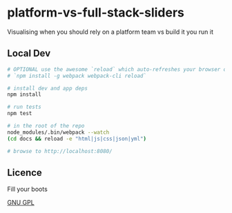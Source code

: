 # platform-vs-full-stack-sliders
Visualising when you should rely on a platform team vs build it you run it

## Local Dev

```bash
# OPTIONAL use the awesome `reload` which auto-refreshes your browser on change using websockets
# `npm install -g webpack webpack-cli reload`

# install dev and app deps
npm install

# run tests
npm test

# in the root of the repo
node_modules/.bin/webpack --watch
(cd docs && reload -e "html|js|css|json|yml")

# browse to http://localhost:8080/
```

## Licence

Fill your boots

[GNU GPL](LICENSE)
